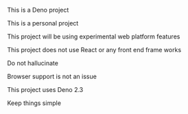 This is a Deno project

This is a personal project

This project will be using experimental web platform features

This project does not use React or any front end frame works

Do not hallucinate

Browser support is not an issue

This project uses Deno 2.3

Keep things simple
